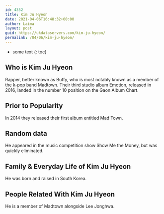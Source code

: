 ```yaml
---
id: 4352
title: Kim Ju Hyeon
date: 2021-04-06T16:48:32+00:00
author: Laima
layout: post
guid: https://ukdataservers.com/kim-ju-hyeon/
permalink: /04/06/kim-ju-hyeon/
---
```


* some text
{: toc}


## Who is Kim Ju Hyeon
                  
                  
                  
Rapper, better known as Buffy, who is most notably known as a member of the k-pop band Madtown. Their third studio album Emotion, released in 2016, landed in the number 10 position on the Gaon Album Chart.
                  
              
            
              
            
                
                
                
## Prior to Popularity
                  
                  
                  
In 2014 they released their first album entitled Mad Town.
                  
              
            
              
            
                
                
                
## Random data
                  
                  
                  
He appeared in the music competition show Show Me the Money, but was quickly eliminated.
                  
              
            
              
            
                
                
                
## Family & Everyday Life of Kim Ju Hyeon
                  
                  
                  
He was born and raised in South Korea.
                  
              
            
              
            
                
                
                
## People Related With Kim Ju Hyeon
                  
                  
                  
He is a member of Madtown alongside Lee Jonghwa.
                  
              
            
              
            
                
              
            
              
              
            
            
              
            
          
          
          